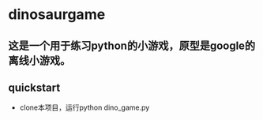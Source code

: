# dinosaurgame

## 这是一个用于练习python的小游戏，原型是google的离线小游戏。

## quickstart
- clone本项目，运行python dino_game.py
